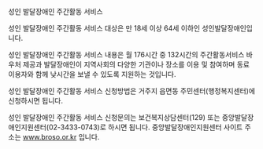 성인 발달장애인 주간활동 서비스


성인 발달장애인 주간활동 서비스 대상은 만 18세 이상 64세 이하인 성인발달장애인입니다.


성인 발달장애인 주간활동 서비스 내용은 월 176시간 중 132시간의 주간활동서비스 바우처 제공과 발달장애인이 지역사회의 다양한 기관이나 장소를 이용 및 참여하며 동료 이용자와 함께 낮시간을 보낼 수 있도록 지원하는 것입니다.


성인 발달장애인 주간활동 서비스 신청방법은 거주지 읍면동 주민센터(행정복지센터)에 신청하시면 됩니다.


성인 발달장애인 주간활동 서비스 신청문의는 보건복지상담센터(129) 또는 중앙발달장애인지원센터(02-3433-0743)로 하시면 됩니다.
중앙발달장애인지원센터 사이트 주소는 www.broso.or.kr 입니다.